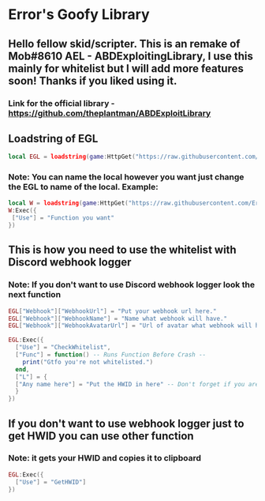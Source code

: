 # Error's Goofy Library

## Hello fellow skid/scripter. This is an remake of Mob#8610 AEL - ABDExploitingLibrary, I use this mainly for whitelist but I will add more features soon! Thanks if you liked using it.
### Link for the official library - https://github.com/theplantman/ABDExploitLibrary
## Loadstring of EGL
```lua
local EGL = loadstring(game:HttpGet("https://raw.githubusercontent.com/Error7073/ErrorsGoofyLibrary/main/EGL.lua"))()
```
### Note: You can name the local however you want just change the EGL to name of the local. Example:
```lua
local W = loadstring(game:HttpGet("https://raw.githubusercontent.com/Error7073/ErrorsGoofyLibrary/main/EGL.lua"))()
W:Exec({
 ["Use"] = "Function you want"
})
```
## This is how you need to use the whitelist with Discord webhook logger
### Note: If you don't want to use Discord webhook logger look the next function
```lua
EGL["Webhook"]["WebhookUrl"] = "Put your webhook url here."
EGL["Webhook"]["WebhookName"] = "Name what webhook will have."
EGL["Webhook"]["WebhookAvatarUrl"] = "Url of avatar what webhook will have basically Imgur, Pinterest etc."

EGL:Exec({
  ["Use"] = "CheckWhitelist",
  ["Func"] = function() -- Runs Function Before Crash --
    print("Gtfo you're not whitelisted.")
  end,
  ["L"] = {
  ["Any name here"] = "Put the HWID in here" -- Don't forget if you are adding more than one whitelist you need to put , after the HWID
  }
})
```
## If you don't want to use webhook logger just to get HWID you can use other function
### Note: it gets your HWID and copies it to clipboard
```lua
EGL:Exec({
  ["Use"] = "GetHWID"]
})
```

